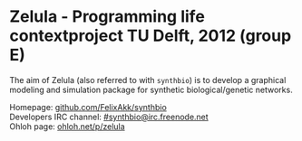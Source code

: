 # Zelula - Programming life contextproject TU Delft, 2012 (group E)

The aim of Zelula (also referred to with `synthbio`) is to develop a graphical modeling and simulation package for synthetic biological/genetic networks.

Homepage: [github.com/FelixAkk/synthbio](https://github.com/FelixAkk/synthbio/wiki) <br />
Developers IRC channel: [#synthbio@irc.freenode.net](irc://#synthbio@irc.freenode.net) <br />
Ohloh page: [ohloh.net/p/zelula](http://www.ohloh.net/p/zelula) <br />

